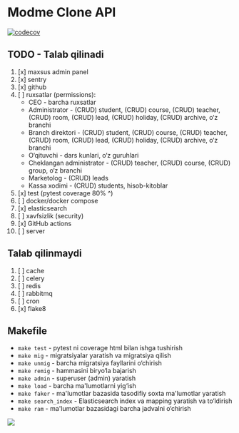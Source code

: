 
# Modme Clone API

[![codecov](https://codecov.io/github/akhroruz/modme_clone/branch/master/graph/badge.svg?token=2E37XZAA63)](https://codecov.io/github/akhroruz/modme_clone)

## TODO - Talab qilinadi

1. [x] maxsus admin panel
2. [x] sentry
3. [x] github
4. [ ] ruxsatlar (permissions):
    - CEO - barcha ruxsatlar
    - Administrator - (CRUD) student, (CRUD) course, (CRUD) teacher, (CRUD) room, (CRUD) lead, (CRUD) holiday, (CRUD)
      archive, o‘z branchi
    - Branch direktori - (CRUD) student, (CRUD) course, (CRUD) teacher, (CRUD) room, (CRUD) lead, (CRUD) holiday, (CRUD)
      archive, o‘z branchi
    - O‘qituvchi - dars kunlari, o‘z guruhlari
    - Cheklangan administrator - (CRUD) teacher, (CRUD) course, (CRUD) group, o‘z branchi
    - Marketolog - (CRUD) leads
    - Kassa xodimi - (CRUD) students, hisob-kitoblar
5. [x] test (pytest coverage 80% ^)
6. [ ] docker/docker compose
7. [x] elasticsearch
8. [ ] xavfsizlik (security)
9. [x] GitHub actions
10. [ ] server

## Talab qilinmaydi

1. [ ] cache
2. [ ] celery
3. [ ] redis
4. [ ] rabbitmq
5. [ ] cron
6. [x] flake8

## Makefile

- ```make test``` - pytest ni coverage html bilan ishga tushirish
- ```make mig``` - migratsiyalar yaratish va migratsiya qilish
- ```make unmig``` - barcha migratsiya fayllarini o‘chirish
- ```make remig``` - hammasini biryo‘la bajarish
- ```make admin``` - superuser (admin) yaratish
- ```make load``` - barcha ma'lumotlarni yig‘ish
- ```make faker``` - ma'lumotlar bazasida tasodifiy soxta ma'lumotlar yaratish
- ```make search_index``` - Elasticsearch index va mapping yaratish va to‘ldirish
- ```make ram``` - ma'lumotlar bazasidagi barcha jadvalni o‘chirish

![](https://codecov.io/github/akhroruz/modme_clone/branch/master/graphs/sunburst.svg?token=2E37XZAA63)
